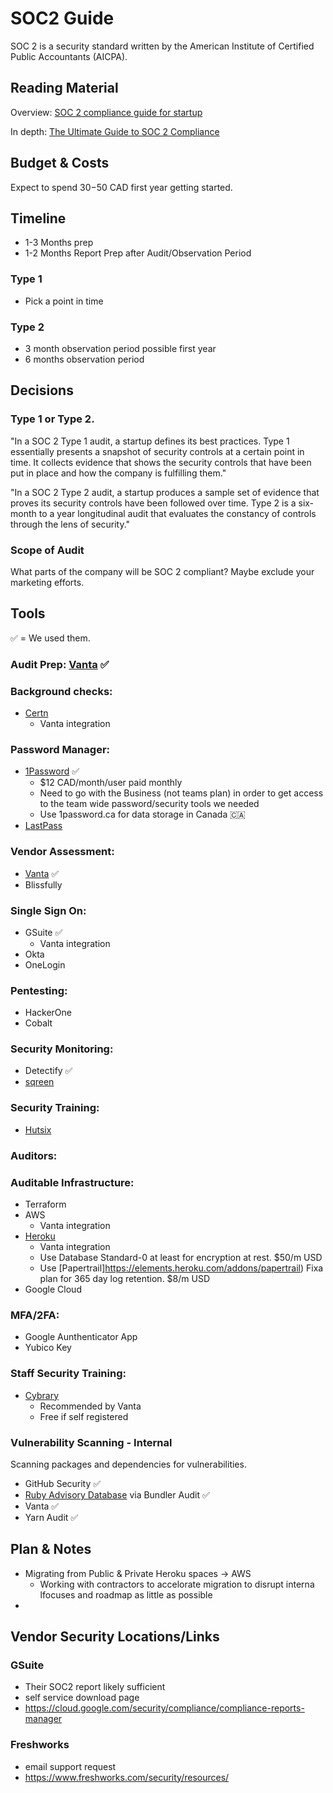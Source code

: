 # SOC2 Guide

SOC 2 is a security standard written by the American Institute of Certified Public Accountants (AICPA).

## Reading Material

Overview: [SOC 2 compliance guide for startup](https://blog.sqreen.com/soc-2-compliance-guide-for-startups/?ref=Welcome.AI)

In depth: [The Ultimate Guide to SOC 2 Compliance](https://www.blissfully.com/guides/soc-2-compliance/)

## Budget & Costs

Expect to spend $30-$50 CAD first year getting started.

## Timeline

- 1-3 Months prep
- 1-2 Months Report Prep after Audit/Observation Period

### Type 1
- Pick a point in time

### Type 2
- 3 month observation period possible first year
- 6 months observation period

## Decisions

### Type 1 or Type 2.

"In a SOC 2 Type 1 audit, a startup defines its best practices. Type 1 essentially presents a snapshot of security controls at a certain point in time. It collects evidence that shows the security controls that have been put in place and how the company is fulfilling them."

"In a SOC 2 Type 2 audit, a startup produces a sample set of evidence that proves its security controls have been followed over time. Type 2 is a six-month to a year longitudinal audit that evaluates the constancy of controls through the lens of security."

### Scope of Audit

What parts of the company will be SOC 2 compliant? Maybe exclude your marketing efforts.

## Tools

✅ = We used them.

### Audit Prep: [Vanta](https://vanta.com/) ✅

### Background checks:
- [Certn](https://certn.co/)
  - Vanta integration

### Password Manager:
 - [1Password](https://1password.com/) ✅
   - $12 CAD/month/user paid monthly
   - Need to go with the Business (not teams plan) in order to get access to the team wide password/security tools we needed
   - Use 1password.ca for data storage in Canada 🇨🇦
 - [LastPass](https://1password.com/)

### Vendor Assessment:
- [Vanta](https://vanta.com/) ✅
- Blissfully

### Single Sign On:
- GSuite ✅
  - Vanta integration
- Okta
- OneLogin

### Pentesting:
- HackerOne
- Cobalt

### Security Monitoring:
- Detectify ✅
- [sqreen](https://www.sqreen.com/)

### Security Training:
- [Hutsix](https://www.hutsix.io/)

### Auditors:


### Auditable Infrastructure:
- Terraform
- AWS
  - Vanta integration
- [Heroku](https://heroku.com)
  - Vanta integration
  - Use Database Standard-0 at least for encryption at rest. $50/m USD
  - Use [Papertrail]https://elements.heroku.com/addons/papertrail) Fixa plan for 365 day log retention. $8/m USD
- Google Cloud

### MFA/2FA:
- Google Aunthenticator App
- Yubico Key

### Staff Security Training:
- [Cybrary](https://app.cybrary.it/browse/skill-certification-course/end-user-security-fundamentals-certification-training-course)
  - Recommended by Vanta
  - Free if self registered

### Vulnerability Scanning - Internal
Scanning packages and dependencies for vulnerabilities.
- GitHub Security ✅
- [Ruby Advisory Database](https://github.com/rubysec/ruby-advisory-db) via Bundler Audit ✅
- Vanta ✅
- Yarn Audit ✅

## Plan & Notes

- Migrating from Public & Private Heroku spaces -> AWS
  - Working with contractors to accelorate migration to disrupt interna lfocuses and roadmap as little as possible
-

## Vendor Security Locations/Links

### GSuite
- Their SOC2 report likely sufficient
- self service download page
- https://cloud.google.com/security/compliance/compliance-reports-manager

### Freshworks
- email support request
- https://www.freshworks.com/security/resources/
